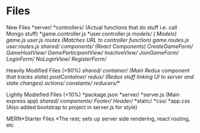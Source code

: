 # Files

New Files
*server/
 *controllers/ (Actual functions that do stuff i.e. call Mongo stuff)
  *game.controller.js
  *user.controller.js
 *models/ ( Models)
  *game.js
  *user.js
 *routes (Matches URL to controller function)
  *game.routes.js
  *user.routes.js
*shared/
 *components/ (React Components)
  *CreateGameForm/**
  *GameHostView/**
  *GameParticipantView/**
  *InactiveView/**
  *JoinGameForm/**
  *LoginForm/**
  *NoLoginView/**
  *RegisterForm/**
 
Heavily Modified Files (>90%)
*shared/
 *container/ (Main Redux component that tracks state)
  *postContainer/**
 *redux/ (Redux stuff linking UI to server and state changes)
  *actions/**
  *constants/**
  *reducers/**

Lightly Modiefied Files (<10%)
*package.json
*server/
 *server.js (Main express app)
*shared/
 *components/
  *Footer/**
  *Header/**
*static/
 *css/
  *app.css (Also added bootstrap to project in server.js for style)

MERN*Starter Files
*The rest; sets up server side rendering, react routing, etc




